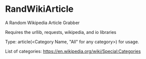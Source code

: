 # RandWikiArticle
A Random Wikipedia Article Grabber

Requires the urllib, requests, wikipedia, and io libraries

Type: article(<Category Name, "All" for any category>) for usage.

List of categories: https://en.wikipedia.org/wiki/Special:Categories
